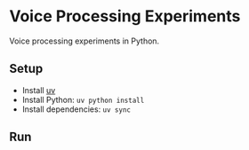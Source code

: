 # Voice Processing Experiments

Voice processing experiments in Python.

## Setup

- Install [uv](https://docs.astral.sh/uv/getting-started/installation/)
- Install Python: `uv python install`
- Install dependencies: `uv sync`

## Run

